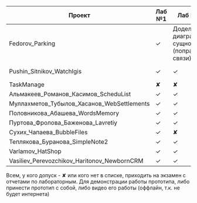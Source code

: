|Проект | Лаб №1 | Лаб №2 | Лаб №3 | Допуск|
|-------|--------|--------|--------|-------|
|Fedorov_Parking                                 |✓| Доделать диаграмму сущностей (поправить связи) | Нет видео  |✘ |
|Pushin_Sitnikov_WatchIgis                       |✓|✓| Нет видео |✘ |
|TaskManage                                     |✘  | ✘ |✘  |✘  |
|Альмакеев_Романов_Касимов_ScheduList            |✓ |✓| ✓|**✓** |
|Муллахметов_Тубылов_Хасанов_WebSettlements  |✓|✓| ✓| **✓**|
|Половникова_Абашева_WordsMemory             |✓|✓| ✓| **✓**|
|Пуртова_Фролова_Баженова_Lavretiy           |✓|✓| ✓| **✓**|
|Сухих_Чапаева_BubbleFiles                       |✓ |✘ | ✘|✘ |
|Теплякова_Буранова_SimpleNote2              |✓|✓| ✓| **✓**|
|Varlamov_HatShop                            |✓|✓| ✓| **✓**|
|Vasiliev_Perevozchikov_Haritonov_NewbornCRM|✓ |✓| ✓|**✓** |

Всем, у кого допуск - ✘ или кого нет в списке, приходить на экзамен с отчетами по лабораторным. Для демонстрации работы прототипа, либо принести прототип с собой, либо видео его работы (оффлайн, т.к. не будет интернета) 
